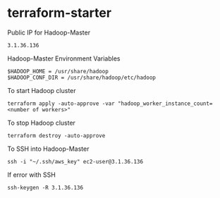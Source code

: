 # terraform-starter

Public IP for Hadoop-Master
```
3.1.36.136
```

Hadoop-Master Environment Variables
```
$HADOOP_HOME = /usr/share/hadoop
$HADOOP_CONF_DIR = /usr/share/hadoop/etc/hadoop
```

To start Hadoop cluster
```
terraform apply -auto-approve -var "hadoop_worker_instance_count=<number of workers>"
```

To stop Hadoop cluster
```
terraform destroy -auto-approve
```

To SSH into Hadoop-Master
```
ssh -i "~/.ssh/aws_key" ec2-user@3.1.36.136
```

If error with SSH
```
ssh-keygen -R 3.1.36.136
```
